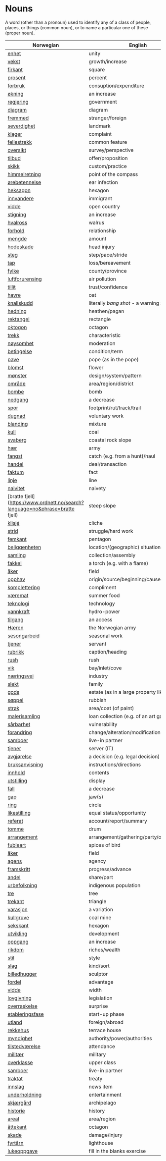 # Nouns

A word (other than a pronoun) used to identify any of a class of people, places, or things (common noun), or to name a particular one of these (proper noun).

| Norwegian | English | Gender |
| --- | --- | --- |
| [enhet](https://www.ordnett.no/search?language=no&phrase=enhet) | unity | m |
| [vekst](https://www.ordnett.no/search?language=no&phrase=vekst) | growth/increase | m |
| [firkant](https://www.ordnett.no/search?language=no&phrase=firkant) | square | m |
| [prosent](https://www.ordnett.no/search?language=no&phrase=prosent) | percent | m |
| [forbruk](https://www.ordnett.no/search?language=no&phrase=forbruk) | consuption/expenditure | i |
| [økning](https://www.ordnett.no/search?language=no&phrase=økning) | an increase | m |
| [regjering](https://www.ordnett.no/search?language=no&phrase=regjering) | government | m |
| [diagram](https://www.ordnett.no/search?language=no&phrase=diagram) | diagram | i |
| [fremmed](https://www.ordnett.no/search?language=no&phrase=fremmed) | stranger/foreign | m |
| [severdighet](https://www.ordnett.no/search?language=no&phrase=severdighet) | landmark | m |
| [klager](https://www.ordnett.no/search?language=no&phrase=klager) | complaint | m |
| [fellestrekk](https://www.ordnett.no/search?language=no&phrase=fellestrekk) | common feature | i |
| [oversikt](https://www.ordnett.no/search?language=no&phrase=oversikt) | survey/perspective | m |
| [tilbud](https://www.ordnett.no/search?language=no&phrase=tilbud) | offer/proposition | i |
| [skikk](https://www.ordnett.no/search?language=no&phrase=skikk) | custom/practice | m |
| [himmelretning](https://www.ordnett.no/search?language=no&phrase=himmelretning) | point of the compass | m |
| [ørebetennelse](https://www.ordnett.no/search?language=no&phrase=ørebetennelse) | ear infection | m |
| [heksagon](https://www.ordnett.no/search?language=no&phrase=heksagon) | hexagon | m |
| [innvandere](https://www.ordnett.no/search?language=no&phrase=innvandere) | immigrant | m |
| [vidde](https://www.ordnett.no/search?language=no&phrase=vidde) | open country | m |
| [stigning](https://www.ordnett.no/search?language=no&phrase=stigning) | an increase | m |
| [hvalross](https://www.ordnett.no/search?language=no&phrase=hvalross) | walrus | m |
| [forhold](https://www.ordnett.no/search?language=no&phrase=forhold) | relationship | i |
| [mengde](https://www.ordnett.no/search?language=no&phrase=mengde) | amount | m |
| [hodeskade](https://www.ordnett.no/search?language=no&phrase=hodeskade) | head injury | m |
| [steg](https://www.ordnett.no/search?language=no&phrase=steg) | step/pace/stride | i |
| [tap](https://www.ordnett.no/search?language=no&phrase=tap) | loss/bereavement | i |
| [fylke](https://www.ordnett.no/search?language=no&phrase=fylke) | county/province | i |
| [luftforurensing](https://www.ordnett.no/search?language=no&phrase=luftforurensing) | air pollution | m |
| [tillit](https://www.ordnett.no/search?language=no&phrase=tillit) | trust/confidence | m |
| [havre](https://www.ordnett.no/search?language=no&phrase=havre) | oat | m |
| [knallskudd](https://www.ordnett.no/search?language=no&phrase=knallskudd) | literally _bang shot_ - a warning shot gun | i |
| [hedning](https://www.ordnett.no/search?language=no&phrase=hedning) | heathen/pagan | m |
| [rektangel](https://www.ordnett.no/search?language=no&phrase=rektangel) | rectangle | i |
| [oktogon](https://www.ordnett.no/search?language=no&phrase=oktogon) | octagon | m |
| [trekk](https://www.ordnett.no/search?language=no&phrase=trekk) | characteristic | i |
| [nøysomhet](https://www.ordnett.no/search?language=no&phrase=nøysomhet) | moderation | m |
| [betingelse](https://www.ordnett.no/search?language=no&phrase=betingelse) | condition/term | m |
| [pave](https://www.ordnett.no/search?language=no&phrase=pave) | pope (as in the pope) | m |
| [blomst](https://www.ordnett.no/search?language=no&phrase=blomst) | flower | m |
| [mønster](https://www.ordnett.no/search?language=no&phrase=mønster) | design/system/pattern | i |
| [område](https://www.ordnett.no/search?language=no&phrase=område) | area/region/district | i |
| [bombe](https://www.ordnett.no/search?language=no&phrase=bombe) | bomb | m |
| [nedgang](https://www.ordnett.no/search?language=no&phrase=nedgang) | a decrease | m |
| [spor](https://www.ordnett.no/search?language=no&phrase=spor) | footprint/rut/track/trail | i |
| [dugnad](https://www.ordnett.no/search?language=no&phrase=dugnad) | voluntary work | m |
| [blanding](https://www.ordnett.no/search?language=no&phrase=blanding) | mixture | m |
| [kull](https://www.ordnett.no/search?language=no&phrase=kull) | coal | i |
| [svaberg](https://www.ordnett.no/search?language=no&phrase=svaberg) | coastal rock slope | i |
| [hær](https://www.ordnett.no/search?language=no&phrase=hær) | army | m |
| [fangst](https://www.ordnett.no/search?language=no&phrase=fangst) | catch (e.g. from a hunt)/haul | m |
| [handel](https://www.ordnett.no/search?language=no&phrase=handel) | deal/transaction | m |
| [faktum](https://www.ordnett.no/search?language=no&phrase=faktum) | fact | i |
| [linje](https://www.ordnett.no/search?language=no&phrase=linje) | line | m |
| [naivitet](https://www.ordnett.no/search?language=no&phrase=naivitet) | naivety | m |
| [bratte fjell](https://www.ordnett.no/search?language=no&phrase=bratte fjell) | steep slope | m |
| [klisjé](https://www.ordnett.no/search?language=no&phrase=klisjé) | cliche | m |
| [strid](https://www.ordnett.no/search?language=no&phrase=strid) | struggle/hard work | m |
| [femkant](https://www.ordnett.no/search?language=no&phrase=femkant) | pentagon | m |
| [beliggenheten](https://www.ordnett.no/search?language=no&phrase=beliggenheten) | location/(geographic) situation | m/f |
| [samling](https://www.ordnett.no/search?language=no&phrase=samling) | collection/assembly | m |
| [fakkel](https://www.ordnett.no/search?language=no&phrase=fakkel) | a torch (e.g. with a flame) | m |
| [åker](https://www.ordnett.no/search?language=no&phrase=åker) | field | m |
| [opphav](https://www.ordnett.no/search?language=no&phrase=opphav) | origin/source/beginning/cause | i |
| [komplettering](https://www.ordnett.no/search?language=no&phrase=komplettering) | compliment | m |
| [væremat](https://www.ordnett.no/search?language=no&phrase=væremat) | summer food | m |
| [teknologi](https://www.ordnett.no/search?language=no&phrase=teknologi) | technology | m |
| [vannkraft](https://www.ordnett.no/search?language=no&phrase=vannkraft) | hydro-power | m |
| [tilgang](https://www.ordnett.no/search?language=no&phrase=tilgang) | an access | i |
| [Hæren](https://www.ordnett.no/search?language=no&phrase=Hæren) | the Norwegian army | m |
| [sesongarbeid](https://www.ordnett.no/search?language=no&phrase=sesongarbeid) | seasonal work | i |
| [tjener](https://www.ordnett.no/search?language=no&phrase=tjener) | servant | m |
| [rubrikk](https://www.ordnett.no/search?language=no&phrase=rubrikk) | caption/heading | m |
| [rush](https://www.ordnett.no/search?language=no&phrase=rush) | rush | i |
| [vik](https://www.ordnett.no/search?language=no&phrase=vik) | bay/inlet/cove | m |
| [næringsvei](https://www.ordnett.no/search?language=no&phrase=næringsvei) | industry | m |
| [slekt](https://www.ordnett.no/search?language=no&phrase=slekt) | family | m |
| [gods](https://www.ordnett.no/search?language=no&phrase=gods) | estate (as in a large property like a farm) | m/i |
| [søppel](https://www.ordnett.no/search?language=no&phrase=søppel) | rubbish | i |
| [strøk](https://www.ordnett.no/search?language=no&phrase=strøk) | area/coat (of paint) | i |
| [malerisamling](https://www.ordnett.no/search?language=no&phrase=malerisamling) | loan collection (e.g. of an art gallery) | m |
| [sårbarhet](https://www.ordnett.no/search?language=no&phrase=sårbarhet) | vulnerability | m |
| [forandring](https://www.ordnett.no/search?language=no&phrase=forandring) | change/alteration/modification | m |
| [samboer](https://www.ordnett.no/search?language=no&phrase=samboer) | live-in partner | m |
| [tjener](https://www.ordnett.no/search?language=no&phrase=tjener) | server (IT) | m |
| [avgjørelse](https://www.ordnett.no/search?language=no&phrase=avgjørelse) | a decision (e.g. legal decision) | m |
| [bruksanvisning](https://www.ordnett.no/search?language=no&phrase=bruksanvisning) | instructions/directions | m |
| [innhold](https://www.ordnett.no/search?language=no&phrase=innhold) | contents | i |
| [utstilling](https://www.ordnett.no/search?language=no&phrase=utstilling) | display | m |
| [fall](https://www.ordnett.no/search?language=no&phrase=fall) | a decrease | i |
| [gap](https://www.ordnett.no/search?language=no&phrase=gap) | jaw(s) | m |
| [ring](https://www.ordnett.no/search?language=no&phrase=ring) | circle | m |
| [likestilling](https://www.ordnett.no/search?language=no&phrase=likestilling) | equal status/opportunity | m |
| [referat](https://www.ordnett.no/search?language=no&phrase=referat) | account/report/summary | i |
| [tomme](https://www.ordnett.no/search?language=no&phrase=tomme) | drum | m |
| [arrangement](https://www.ordnett.no/search?language=no&phrase=arrangement) | arrangement/gathering/party/organisation | i |
| [fubleart](https://www.ordnett.no/search?language=no&phrase=fubleart) | spices of bird | m/f |
| [åker](https://www.ordnett.no/search?language=no&phrase=åker) | field | m |
| [agens](https://www.ordnett.no/search?language=no&phrase=agens) | agency | m |
| [framskritt](https://www.ordnett.no/search?language=no&phrase=framskritt) | progress/advance | i |
| [andel](https://www.ordnett.no/search?language=no&phrase=andel) | share/part | m |
| [urbefolkning](https://www.ordnett.no/search?language=no&phrase=urbefolkning) | indigenous population | m |
| [tre](https://www.ordnett.no/search?language=no&phrase=tre) | tree | i |
| [trekant](https://www.ordnett.no/search?language=no&phrase=trekant) | triangle | m |
| [varasjon](https://www.ordnett.no/search?language=no&phrase=varasjon) | a variation | m |
| [kullgruve](https://www.ordnett.no/search?language=no&phrase=kullgruve) | coal mine | m |
| [sekskant](https://www.ordnett.no/search?language=no&phrase=sekskant) | hexagon | m |
| [utvikling](https://www.ordnett.no/search?language=no&phrase=utvikling) | development | m |
| [oppgang](https://www.ordnett.no/search?language=no&phrase=oppgang) | an increase | m |
| [rikdom](https://www.ordnett.no/search?language=no&phrase=rikdom) | riches/wealth | m |
| [stil](https://www.ordnett.no/search?language=no&phrase=stil) | style | m |
| [slag](https://www.ordnett.no/search?language=no&phrase=slag) | kind/sort | i |
| [billedhugger](https://www.ordnett.no/search?language=no&phrase=billedhugger) | sculptor | m |
| [fordel](https://www.ordnett.no/search?language=no&phrase=fordel) | advantage | m |
| [vidde](https://www.ordnett.no/search?language=no&phrase=vidde) | width | m/f |
| [lovgivning](https://www.ordnett.no/search?language=no&phrase=lovgivning) | legislation | m |
| [overraskelse](https://www.ordnett.no/search?language=no&phrase=overraskelse) | surprise | m |
| [etableringsfase](https://www.ordnett.no/search?language=no&phrase=etableringsfase) | start-up phase | m |
| [utland](https://www.ordnett.no/search?language=no&phrase=utland) | foreign/abroad | m |
| [rekkehus](https://www.ordnett.no/search?language=no&phrase=rekkehus) | terrace house | i |
| [myndighet](https://www.ordnett.no/search?language=no&phrase=myndighet) | authority/power/authorities | m |
| [tilstedværelse](https://www.ordnett.no/search?language=no&phrase=tilstedværelse) | attendance | i |
| [militær](https://www.ordnett.no/search?language=no&phrase=militær) | military | m |
| [overklasse](https://www.ordnett.no/search?language=no&phrase=overklasse) | upper class | m |
| [samboer](https://www.ordnett.no/search?language=no&phrase=samboer) | live-in partner | m |
| [traktat](https://www.ordnett.no/search?language=no&phrase=traktat) | treaty | m |
| [innslag](https://www.ordnett.no/search?language=no&phrase=innslag) | news item | i |
| [underholdning](https://www.ordnett.no/search?language=no&phrase=underholdning) | entertainment | m |
| [skjærgård](https://www.ordnett.no/search?language=no&phrase=skjærgård) | archipelago | m |
| [historie](https://www.ordnett.no/search?language=no&phrase=historie) | history | m/f |
| [areal](https://www.ordnett.no/search?language=no&phrase=areal) | area/region | i |
| [åttekant](https://www.ordnett.no/search?language=no&phrase=åttekant) | octagon | m |
| [skade](https://www.ordnett.no/search?language=no&phrase=skade) | damage/injury | m |
| [fyrtårn](https://www.ordnett.no/search?language=no&phrase=fyrtårn) | lighthouse | i |
| [lukeoppgave](https://www.ordnett.no/search?language=no&phrase=lukeoppgave) | fill in the blanks exercise | m |

